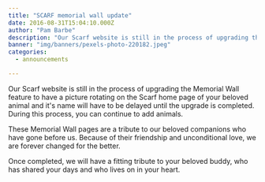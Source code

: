 ```yaml
---
title: "SCARF memorial wall update"
date: 2016-08-31T15:04:10.000Z
author: "Pam Barbe"
description: "Our Scarf website is still in the process of upgrading the Memorial Wall feature."
banner: "img/banners/pexels-photo-220182.jpeg"
categories:
  - announcements

---
```


Our Scarf website is still in the process of upgrading the Memorial Wall feature to have a picture rotating on the Scarf home page of your beloved animal and it's name will have to be delayed until the upgrade is completed.
During this process, you can continue to add animals.

These Memorial Wall pages are a tribute to our beloved companions who have gone before us.
Because of their friendship and unconditional love, we are forever changed for the better.

Once completed, we will have a fitting tribute to your beloved buddy, who has shared your days and who lives on in your heart.
